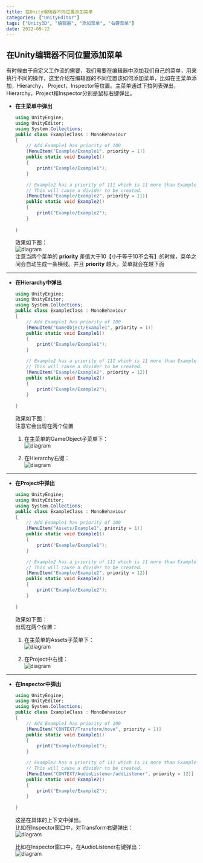 ```yaml
---
title: 在Unity编辑器不同位置添加菜单
categories: ["UnityEditor"]
tags: ["Unity3D", "编辑器", "添加菜单", "右键菜单"]
date: 2022-09-22
---
```


## 在Unity编辑器不同位置添加菜单

有时候由于自定义工作流的需要，我们需要在编辑器中添加我们自己的菜单，用来执行不同的操作，这里介绍在编辑器的不同位置该如何添加菜单，比如在主菜单添加，Hierarchy，
Project，Inspector等位置。主菜单通过下拉列表弹出，Hierarchy，Project和Inspector分别是鼠标右键弹出。

- **在主菜单中弹出**   
    ``` c#   
    using UnityEngine;
    using UnityEditor;
    using System.Collections;
    public class ExampleClass : MonoBehaviour
    {
        // Add Example1 has priority of 100
        [MenuItem("Example/Example1", priority = 1)]
        public static void Example1()
        {
            print("Example/Example1");
        }
    
        // Example2 has a priority of 111 which is 11 more than Example1.
        // This will cause a divider to be created.
        [MenuItem("Example/Example2", priority = 11)]
        public static void Example2()
        {
            print("Example/Example2");
        }
        
    }
    ```
    效果如下图：   
    ![diagram](/game-tech-post/img/unity3d/2.png)   
    注意当两个菜单的 **priority** 差值大于10【小于等于10不会有】的时候，菜单之间会自动生成一条横线。并且 **priority** 越大，菜单就会在越下面   

***   
- **在Hierarchy中弹出**   
    ``` c#
    using UnityEngine;
    using UnityEditor;
    using System.Collections;
    public class ExampleClass : MonoBehaviour
    {
        // Add Example1 has priority of 100
        [MenuItem("GameObject/Example1", priority = 1)]
        public static void Example1()
        {
            print("Example/Example1");
        }
    
        // Example2 has a priority of 111 which is 11 more than Example1.
        // This will cause a divider to be created.
        [MenuItem("Example/Example2", priority = 12)]
        public static void Example2()
        {
            print("Example/Example2");
        }
        
    }
    ```
    效果如下图：   
    注意它会出现在两个位置
    1. 在主菜单的GameObject子菜单下：   
    ![diagram](/game-tech-post/img/unity3d/unity1.png)      


    2. 在Hierarchy右键：   
    ![diagram](/game-tech-post/img/unity3d/unity2.png)   


***   
- **在Project中弹出**   
    ``` c#
    using UnityEngine;
    using UnityEditor;
    using System.Collections;
    public class ExampleClass : MonoBehaviour
    {
        // Add Example1 has priority of 100
        [MenuItem("Assets/Example1", priority = 1)]
        public static void Example1()
        {
            print("Example/Example1");
        }
    
        // Example2 has a priority of 111 which is 11 more than Example1.
        // This will cause a divider to be created.
        [MenuItem("Example/Example2", priority = 12)]
        public static void Example2()
        {
            print("Example/Example2");
        }
        
    }
    ```
    效果如下图：   
    出现在两个位置：  
    1. 在主菜单的Assets子菜单下：   
    ![diagram](/game-tech-post/img/unity3d/unity3.png)      


    2. 在Project中右键：   
    ![diagram](/game-tech-post/img/unity3d/unity4.png)    


***   
- **在Inspector中弹出**   
    ``` c#
    using UnityEngine;
    using UnityEditor;
    using System.Collections;
    public class ExampleClass : MonoBehaviour
    {
        // Add Example1 has priority of 100
        [MenuItem("CONTEXT/Transform/move", priority = 1)]
        public static void Example1()
        {
            print("Example/Example1");
        }
    
        // Example2 has a priority of 111 which is 11 more than Example1.
        // This will cause a divider to be created.
        [MenuItem("CONTEXT/AudioListener/addListener", priority = 12)]
        public static void Example2()
        {
            print("Example/Example2");
        }
        
    }
    ```   

    这是在具体的上下文中弹出。   
    比如在Inspector窗口中，对Transform右键弹出：    
    ![diagram](/game-tech-post/img/unity3d/unity5.png)      
       
    比如在Inspector窗口中，在AudioListener右键弹出：   
    ![diagram](/game-tech-post/img/unity3d/unity6.png)      


